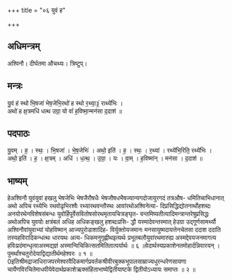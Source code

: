 +++
title = "०६ युवं ह"

+++
## अधिमन्त्रम्
अश्विनौ। दीर्घतमा औचथ्यः। त्रिष्टुप्।

## मन्त्रः
यु॒वं ह॑ स्थो भि॒षजा॑ भेष॒जेभि॒रथो॑ ह स्थो र॒थ्या॒३॒॑ राथ्ये॑भिः ।  
अथो॑ ह क्ष॒त्रमधि॑ धत्थ उग्रा॒ यो वां॑ ह॒विष्मा॒न्मन॑सा द॒दाश॑ ॥

## पदपाठः
यु॒वम् । ह॒ । स्थः॒ । भि॒षजा॑ । भे॒ष॒जेभिः॑ । अथो॒ इति॑ । ह॒ । स्थः॒ । र॒थ्या॑ । रथ्ये॑भि॒रिति॒ रथ्ये॑भिः ।  
अथो॒ इति॑ । ह॒ । क्ष॒त्रम् । अधि॑ । ध॒त्थ॒ । उ॒ग्रा॒ । यः । वा॒म् । ह॒विष्मा॑न् । मन॑सा । द॒दाश॑ ॥

## भाष्यम्
हेअश्विनौ युवंयुवां हखलु भेषजेभिः भेषजैरौषधैः भेषजौषधभैषज्यान्यगदोजायुरगदं तत्रऔष- धमितिचाभिधानात् अथो अपिच रथ्येभिः रथवोढृभिरश्वैः रथ्यारथवन्तौस्थः आवांरथोअश्विनेत्या- दिप्रसिद्धिद्योतनार्थोहशब्दः अनयोरथेनविशेषसंबन्धः युवोर्हिपूर्वेसवितोषसोरथमृतायचित्रङ्घृत- वन्तमिष्यतीत्यादिमन्त्रान्तरेषुप्रसिद्धः अथोअपिच युवयोः क्षत्रंबलं अधिह अधिकङ्खलु हशब्दःप्रसि- द्धौ यस्मादेवन्तस्मात् हेउग्रा उद्गूर्णसामर्थ्यौ अश्विनौवांयुवाभ्यां योहविष्मान् आज्यपुरोडाशादिह- विर्युक्तोयजमानः मनसायुष्मदायत्तेनचेतसा ददाश ददाति तस्यहविरादिकन्धत्थः धारयथः अत्य- धिकमनुगृह्णीथइत्यर्थः प्रभूतबलौयुवांरथमारुह्य अस्मद्देवयजनमागत्य हविःप्रदंमान्धृत्वाअस्मद्यज्ञं अस्मान्विचिकित्सतमितितात्पर्यार्थः ॥ ६ ॥वेदार्थस्यप्रकाशेनतमोहार्दन्निवारयन् । पुमर्थांश्चतुरोदेयाद्विद्यातीर्थमहेश्वरः ॥ १ ॥0इतिश्रीमद्राजाधिराजपरमेश्वरवैदिकमार्गप्रवर्तकश्रीवीरबुक्कभूपालसाम्राज्यधुरन्धरेणसायणा चार्येणविरचितेमाधवीयेवेदार्थप्रकाशेऋक्संहिताभाष्येद्वितीयाष्टके द्वितीयोऽध्यायः समाप्तः ॥ २ ॥